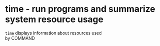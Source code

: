 # time - run programs and summarize system resource usage  

`time` displays information about resources used  
by COMMAND  
